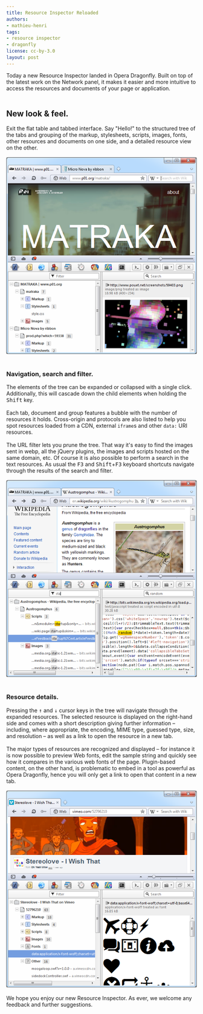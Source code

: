 ```yaml
---
title: Resource Inspector Reloaded
authors:
- mathieu-henri
tags:
- resource inspector
- dragonfly
license: cc-by-3.0
layout: post
---
```

Today a new Resource Inspector landed in Opera Dragonfly. Built on top of the latest work on the Network panel, it makes it easier and more intuitive to access the resources and documents of your page or application.<br/><br/><h2>New look &amp; feel.</h2> Exit the flat table and tabbed interface. Say &quot;Hello!&quot; to the structured tree of the tabs and grouping of the markup, stylesheets, scripts, images, fonts, other resources and documents on one side, and a detailed resource view on the other.<br/><br/><span class='imgcenter'><img alt='' src='/blog/resource-inspector-reloaded/rir_main_3.png' /></span> <br/><br/><h3>Navigation, search and filter.</h3> The elements of the tree can be expanded or collapsed with a single click. Additionally, this will cascade down the child elements when holding the <kbd>Shift</kbd> key. <br/><br/>Each tab, document and group features a bubble with the number of resources it holds. Cross-origin and protocols are also listed to help you spot resources loaded from a CDN, external <code>iframe</code>s and other <code>data:</code> URI resources. <br/><br/>The URL filter lets you prune the tree. That way it&#39;s easy to find the images sent in webp, all the jQuery plugins, the images and scripts hosted on the same domain, etc. Of course it is also possible to perform a search in the text resources. As usual the <kbd>F3</kbd> and <kbd>Shift</kbd>+<kbd>F3</kbd> keyboard shortcuts navigate through the results of the search and filter.<br/><br/><span class='imgcenter'><img alt='' src='/blog/resource-inspector-reloaded/rir_filter_search_1.png' /></span>  <br/><br/><h3>Resource details.</h3> Pressing the <kbd>↑</kbd> and <kbd>↓</kbd> cursor keys in the tree will navigate through the expanded resources. The selected resource is displayed on the right-hand side and comes with a short description giving further information – including, where appropriate, the encoding, MIME type, guessed type, size, and resolution – as well as a link to open the resource in a new tab.<br/><br/>The major types of resources are recognized and displayed – for instance it is now possible to preview Web fonts, edit the sample string and quickly see how it compares in the various web fonts of the page. Plugin-based content, on the other hand, is problematic to embed in a tool as powerful as Opera Dragonfly, hence you will only get a link to open that content in a new tab.<br/><br/><span class='imgcenter'><img alt='' src='/blog/resource-inspector-reloaded/rir_fonts_2.png' /></span> <br/><br/>We hope you enjoy our new Resource Inspector. As ever, we welcome any feedback and further suggestions.
